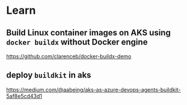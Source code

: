 # Learn

## Build Linux container images on AKS using `docker buildx` without Docker engine
https://github.com/clarenceb/docker-buildx-demo

## deploy `buildkit` in aks
https://medium.com/@aabeing/aks-as-azure-devops-agents-buildkit-5af8e5cd43d1
